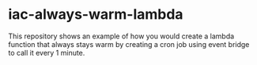 # iac-always-warm-lambda

This repository shows an example of how you would create a lambda function that always stays warm by creating a cron job using event bridge to call it every 1 minute.
